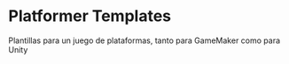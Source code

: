 # Platformer Templates

Plantillas para un juego de plataformas, tanto para GameMaker como para Unity
